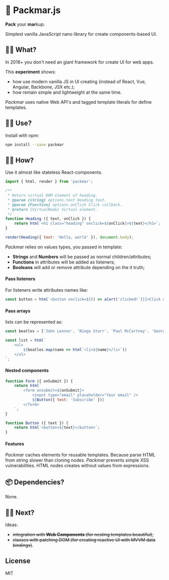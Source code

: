 # 🍦 Packmar.js

**Pack** your **mar**kup.

Simplest vanilla JavaScript nano library for create components-based UI.

## 👋🏾 What?

In 2018+ you don't need an giant framework for create UI for web apps.

This **experiment** shows:

- how use modern vanilla JS in UI creating (instead of React, Vue, Angular, Backbone, JSX etc.);
- how remain simple and lightweight at the same time.

*Packmar* uses native Web API's and tagged template literals for define templates.

## 🤙🏾 Use?
Install with npm:
```bash
npm install --save packmar
```

## 💪🏾 How?

Use it almost like stateless React-components.

```javascript
import { html, render } from 'packmar';

/**
 * Return virtual DOM element of heading.
 * @param {string} options.text Heading text.
 * @param {Function} options.onClick Click callback.
 * @return {VirtualNode} Virtual element.
 */
function Heading ({ text, onClick }) {
    return html`<h1 class="heading" onclick=${onClick}>${text}</h1>`;
}

render(Heading({ text: 'Hello, world' }), document.body);
```

*Packmar* relies on values types, you passed in template:

- **Strings** and **Numbers** will be passed as normal children/attributes;
- **Functions** in attributes will be added as listeners;
- **Booleans** will add or remove attribute depending on the it truth;

#### Pass listeners

For listeners write attributes names like:

```javascript
const button = html`<button onclick=${() => alert('clicked!')}}>Click me!</button>`;
```

#### Pass arrays

lists can be represented as:

```javascript
const beatles = ['John Lennon', 'Ringo Starr', 'Paul McCartney', 'George Harrison'];

const list = html`
    <ul>
        ${beatles.map(name => html`<li>${name}</li>`)}
    </ul>
`;
```

#### Nested components
```javascript
function Form ({ onSubmit }) {
    return html`
        <form onsubmit=${onSubmit}>
            <input type="email" placeholder="Your email" />
            ${Button({ text: 'Subscribe' })}
        </form>
    `;
}

function Button ({ text }) {
    return html`<button>${text}</button>`;
}
```

#### Features

*Packmar* caches elements for reusable templates. Because parse HTML from string slower than cloning nodes.
*Packmar* prevents simple XSS vulnerabilities. HTML nodes creates without values from expressions.

## 📦 Dependencies?

None.

## 🤘🏾 Next?

Ideas:

- ~~integration with **Web Components** (for nesting templates beautiful)~~;
- ~~classes with patching DOM (for creating reactive UI with MVVM data bindings)~~.

## License

MIT

